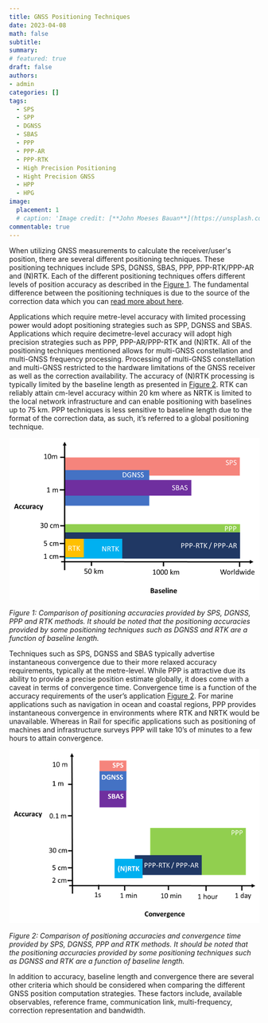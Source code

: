 ```yaml
---
title: GNSS Positioning Techniques
date: 2023-04-08
math: false
subtitle:
summary:
# featured: true
draft: false
authors:
- admin
categories: []
tags:
  - SPS
  - SPP
  - DGNSS
  - SBAS
  - PPP
  - PPP-AR
  - PPP-RTK
  - High Precision Positioning
  - Hight Precision GNSS
  - HPP
  - HPG
image:
  placement: 1
  # caption: 'Image credit: [**John Moeses Bauan**](https://unsplash.com/photos/OGZtQF8iC0g)'
commentable: true
---
```


When utilizing GNSS measurements to calculate the receiver/user's position, there are several different positioning techniques. These positioning techniques include SPS, DGNSS, SBAS, PPP, PPP-RTK/PPP-AR and (N)RTK. Each of the different positioning techniques offers different levels of position accuracy as described in the [Figure 1](#accuracy_vs_baseline). The fundamental difference between the positioning techniques is due to the source of the correction data which you can [read more about here](/post/augmentation_representation/).

Applications which require metre-level accuracy with limited processing power would adopt positioning strategies such as SPP, DGNSS and SBAS. Applications which require decimetre-level accuracy will adopt high precision strategies such as PPP, PPP-AR/PPP-RTK and (N)RTK. All of the positioning techniques mentioned allows for multi-GNSS constellation and multi-GNSS frequency processing. Processing of multi-GNSS constellation and multi-GNSS restricted to the hardware limitations of the GNSS receiver as well as the correction availability. The accuracy of (N)RTK processing is typically limited by the baseline length as presented in [Figure 2](#accuracy_vs_convergence). RTK can reliably attain cm-level accuracy within 20 km where as NRTK is limited to the local network infrastructure and can enable positioning with baselines up to 75 km. PPP techniques is less sensitive to baseline length due to the format of the correction data, as such, it’s referred to a global positioning technique.

![accuracy_vs_baseline](./accuracy_vs_baseline.png)

*Figure 1: Comparison of positioning accuracies provided by SPS, DGNSS, PPP and RTK methods. It should be noted that the positioning accuracies provided by some positioning techniques such as DGNSS and RTK are a function of baseline length.*


Techniques such as SPS, DGNSS and SBAS typically advertise instantaneous convergence due to their more relaxed accuracy requirements, typically at the metre-level. While PPP is attractive due its ability to provide a precise position estimate globally, it does come with a caveat in terms of convergence time. Convergence time is a function of the accuracy requirements of the user’s application [Figure 2](#accuracy_vs_convergence). For marine applications such as navigation in ocean and coastal regions, PPP provides instantaneous convergence in environments where RTK and NRTK would be unavailable. Whereas in Rail for specific applications such as positioning of machines and infrastructure surveys PPP will take 10’s of minutes to a few hours to attain convergence.

![accuracy_vs_convergence](./accuracy_vs_convergence.png)

*Figure 2: Comparison of positioning accuracies and convergence time provided by SPS, DGNSS, PPP and RTK methods. It should be noted that the positioning accuracies provided by some positioning techniques such as DGNSS and RTK are a function of baseline length.*

In addition to accuracy, baseline length and convergence there are several other criteria which should be considered when comparing the different GNSS position computation strategies.  These factors include, available observables, reference frame, communication link, multi-frequency, correction representation and bandwidth.